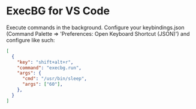 # ExecBG for VS Code

Execute commands in the background. Configure your keybindings.json (Command
Palette => 'Preferences: Open Keyboard Shortcut (JSON)') and configure like
such:

```json
[
  {
    "key": "shift+alt+r",
    "command": "execbg.run",
    "args": {
      "cmd": "/usr/bin/sleep",
      "args": ["60"],
    },
  }
]
```
